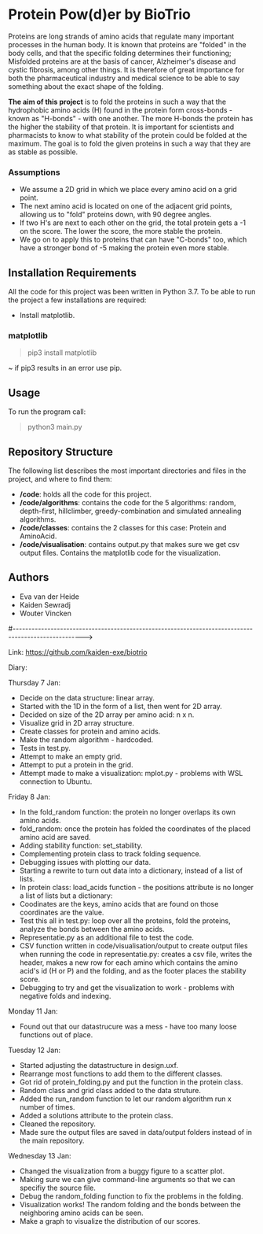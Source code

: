 # Protein Pow(d)er by BioTrio

Proteins are long strands of amino acids that regulate many important processes in the human body. It is known that proteins are "folded" in the body cells, and that the specific folding determines their functioning; Misfolded proteins are at the basis of cancer, Alzheimer's disease and cystic fibrosis, among other things. It is therefore of great importance for both the pharmaceutical industry and medical science to be able to say something about the exact shape of the folding.

**The aim of this project** is to fold the proteins in such a way that the hydrophobic amino acids (H) found in the protein form cross-bonds - known as "H-bonds" - with one another. The more H-bonds the protein has the higher the stability of that protein. It is important for scientists and pharmacists to know to what stability of the protein could be folded at the maximum. The goal is to fold the given proteins in such a way that they are as stable as possible.

### Assumptions

* We assume a 2D grid in which we place every amino acid on a grid point. 
* The next amino acid is located on one of the adjacent grid points, allowing us to "fold" proteins down, with 90 degree angles.
* If two H's are next to each other on the grid, the total protein gets a -1 on the score. The lower the score, the more stable the protein.
* We go on to apply this to proteins that can have "C-bonds" too, which have a stronger bond of -5 making the protein even more stable.

## Installation Requirements

All the code for this project was been written in Python 3.7. To be able to run the project a few installations are required:
* Install matplotlib.

### matplotlib

> pip3 install matplotlib

~ if pip3 results in an error use pip.

## Usage

To run the program call:

> python3 main.py 

## Repository Structure

The following list describes the most important directories and files in the project, and where to find them:

* **/code**: holds all the code for this project.
* **/code/algorithms**: contains the code for the 5 algorithms: random, depth-first, hillclimber, greedy-combination and simulated annealing algorithms.
* **/code/classes**: contains the 2 classes for this case: Protein and AminoAcid.
* **/code/visualisation**: contains output.py that makes sure we get csv output files. Contains the matplotlib code for the visualization. 

## Authors

* Eva van der Heide
* Kaiden Sewradj 
* Wouter Vincken

#---------------------------------------------------------------------------------------------------->

Link: https://github.com/kaiden-exe/biotrio

Diary:

Thursday 7 Jan:
* Decide on the data structure: linear array.
* Started with the 1D in the form of a list, then went for 2D array.
* Decided on size of the 2D array per amino acid: n x n.
* Visualize grid in 2D array structure.
* Create classes for protein and amino acids.
* Make the random algorithm - hardcoded.
* Tests in test.py.
* Attempt to make an empty grid.
* Attempt to put a protein in the grid.
* Attempt made to make a visualization: mplot.py - problems with WSL connection to Ubuntu.

Friday 8 Jan:
* In the fold_random function: the protein no longer overlaps its own amino acids.
* fold_random: once the protein has folded the coordinates of the placed amino acid are saved.
* Adding stability function: set_stability.
* Complementing protein class to track folding sequence.
* Debugging issues with plotting our data.
* Starting a rewrite to turn out data into a dictionary, instead of a list of lists.
* In protein class: load_acids function - the positions attribute is no longer a list of lists but a dictionary:
* Coodinates are the keys, amino acids that are found on those coordinates are the value.
* Test this all in test.py: loop over all the proteins, fold the proteins, analyze the bonds between the amino acids.
* Representatie.py as an additional file to test the code.
* CSV function written in code/visualisation/output to create output files when running the code in representatie.py: creates a csv file, writes the header, makes a new row for each amino which contains the amino acid's id (H or P) and the folding, and as the footer places the stability score.
* Debugging to try and get the visualization to work - problems with negative folds and indexing.

Monday 11 Jan:
* Found out that our datastrucure was a mess - have too many loose functions out of place.

Tuesday 12 Jan:
* Started adjusting the datastructure in design.uxf. 
* Rearrange most functions to add them to the different classes.
* Got rid of protein_folding.py and put the function in the protein class.
* Random class and grid class added to the data struture.
* Added the run_random function to let our random algorithm run x number of times.
* Added a solutions attribute to the protein class.
* Cleaned the repository.
* Made sure the output files are saved in data/output folders instead of in the main repository.

Wednesday 13 Jan:
* Changed the visualization from a buggy figure to a scatter plot.
* Making sure we can give command-line arguments so that we can specifiy the source file.
* Debug the random_folding function to fix the problems in the folding.
* Visualization works! The random folding and the bonds between the neighboring amino acids can be seen.
* Make a graph to visualize the distribution of our scores.


